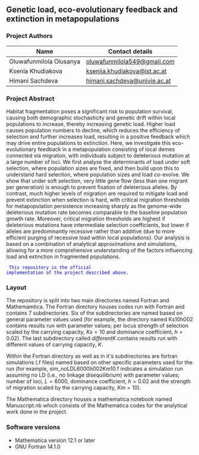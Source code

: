 ## Genetic load, eco-evolutionary feedback and extinction in metapopulations




### Project Authors

| Name                       | Contact details             |
|----------------------------|-----------------------------|
| Oluwafunmilola Olusanya    | oluwafunmilola549@gmail.com |
| Ksenia Khudiakova          | kseniia.khudiakova@ist.ac.at|
| Himani Sachdeva            | himani.sachdeva@univie.ac.at|


### Project Abstract

Habitat fragmentation poses a significant risk to population survival, causing both demographic stochasticity and genetic drift within local populations to increase, thereby increasing genetic load. Higher load
causes population numbers to decline, which reduces the efficiency of selection and further increases load, resulting in a positive feedback which may drive entire populations to extinction. Here, we investigate this eco-evolutionary feedback in a metapopulation consisting of local demes connected via migration, with individuals subject to deleterious mutation at a large number of loci. We first analyse the determinants of load under soft selection, where population sizes are fixed, and then build upon this to understand hard selection, where population sizes and load co-evolve. We show that under soft selection, very little gene flow (less than one migrant per generation) is enough to prevent fixation of deleterious alleles. By contrast, much higher levels of migration are required to mitigate load and prevent extinction when selection is hard, with critical migration thresholds for metapopulation persistence increasing sharply as the genome-wide deleterious mutation rate becomes comparable to the baseline population growth rate. Moreover, critical migration thresholds are highest if deleterious mutations have intermediate selection coefficients, but lower if alleles are predominantly recessive rather than additive (due to more efficient purging of recessive load within local populations). Our analysis is based on a combination of analytical approximations and simulations, allowing for a more comprehensive understanding of the factors influencing load and extinction in fragmented populations.

<code style="color : blue"> This repository is the official implementation of the project described above.</code> 

### Layout

The repository is split into two main directories named Fortran and Mathemamtica. The Fortran directory houses codes run with Fortran and contains 7 subdirectories. Six of the subdirectories are named based on general parameter values used (for example, the directory named Ks10h002 contains results run with parameter values; per locus strength of selection scaled by the carrying capacity, $Ks = 10$ and dominance coefficient, $h = 0.02$). The last subdirectory called $\textit{differentK}$ contains results run with different values  of carrying capacity, $K$. 

Within the Fortran directory as well as in it's subdirectories are fortran simulations (.f files) named based on other specific parameters used for the run (for example, sim_noLDL6000h002Km10.f indicates a simulation run assuming no LD (i.e., no linkage disequilibrium) with parameter values; number of loci, $L = 6000$, dominance coefficient, $h = 0.02$ and the strength of migration scaled by the carrying capacity, $Km = 10$).  


The Mathematica directory houses a mathematica notebook named Manuscript.nb which consists of the Mathematica codes for the analytical work done in the project. 

### Software versions

* Mathematica version 12.1 or later
* GNU Fortran 14.1.0
